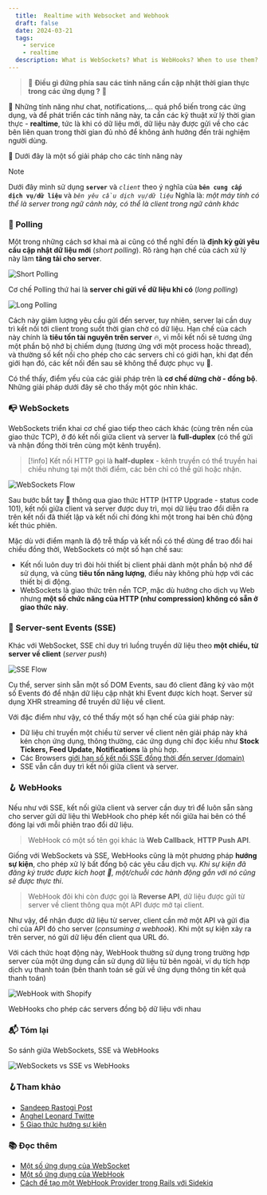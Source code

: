 ```yaml
---
  title:  Realtime with Websocket and Webhook
  draft: false
  date: 2024-03-21
  tags:
    - service
    - realtime
  description: What is WebSockets? What is WebHooks? When to use them?
---
```


> 🐆 **Điều gì đứng phía sau các tính năng cần cập nhật thời gian thực trong các ứng dụng ?** 🥰

🎈 Những tính năng như chat, notifications,... quá phổ biến trong các ứng dụng, và để phát triển các tính năng này, ta cần các kỹ thuật xử lý thời gian thực - **realtime**, tức là khi có dữ liệu mới, dữ liệu này được gửi về cho các bên liên quan trong thời gian đủ nhỏ để không ảnh hưởng đến trải nghiệm người dùng.

🔎 Dưới đây là một số giải pháp cho các tính năng này

> [!note]
> Dưới đây mình sử dụng **`server`** và _`client`_ theo ý nghĩa của **`bên cung cấp dịch vụ/dữ liệu`** và _`bên yêu cầu dịch vụ/dữ liệu`_
> Nghĩa là: _một máy tính có thể là server trong ngữ cảnh này, có thể là client trong ngữ cảnh khác_

### 🏓 Polling

Một trong những cách sơ khai mà ai cũng có thể nghĩ đến là **định kỳ gửi yêu cầu cập nhật dữ liệu mới** (_short polling_). Rõ ràng hạn chế của cách xử lý này làm **tăng tải cho server**.

![Short Polling](assets/til/realtime-short-polling.png)

Cơ chế Polling thứ hai là **server chỉ gửi về dữ liệu khi có** (_long polling_)

![Long Polling](assets/til/realtime-long-polling.png)

Cách này giảm lượng yêu cầu gửi đến server, tuy nhiên, server lại cần duy trì kết nối tới client trong suốt thời gian chờ có dữ liệu. Hạn chế của cách này chính là **tiêu tốn tài nguyên trên server** 🔥, vì mỗi kết nối sẽ tương ứng một phần bộ nhớ bị chiếm dụng (tương ứng với một process hoặc thread), và thường số kết nối cho phép cho các servers chỉ có giới hạn, khi đạt đến giới hạn đó, các kết nối đến sau sẽ không thể được phục vụ 🚧.

Có thể thấy, điểm yếu của các giải pháp trên là **cơ chế dừng chờ - đồng bộ**. Những giải pháp dưới đây sẽ cho thấy một góc nhìn khác.

### 📭 WebSockets

WebSockets triển khai cơ chế giao tiếp theo cách khác (cùng trên nền của giao thức TCP), ở đó kết nối giữa client và server là **full-duplex** (có thể gửi và nhận đồng thời trên cùng một kênh truyền).

> [!info]
> Kết nối HTTP gọi là **half-duplex** - kênh truyền có thể truyền hai chiều nhưng tại một thời điểm, các bên chỉ có thể gửi hoặc nhận.

![WebSockets Flow](assets/til/realtime-websocket-flow.png)

Sau bước bắt tay 🤝 thông qua giao thức HTTP (HTTP Upgrade - status code 101), kết nối giữa client và server được duy trì, mọi dữ liệu trao đổi diễn ra trên kết nối đã thiết lập và kết nối chỉ đóng khi một trong hai bên chủ động kết thúc phiên.

Mặc dù với điểm mạnh là độ trễ thấp và kết nối có thể dùng để trao đổi hai chiều đồng thời, WebSockets có một số hạn chế sau:

- Kết nối luôn duy trì đòi hỏi thiết bị client phải dành một phần bộ nhớ để sử dụng, và cũng **tiêu tốn năng lượng**, điều này không phù hợp với các thiết bị di động.
- WebSockets là giao thức trên nền TCP, mặc dù hướng cho dịch vụ Web nhưng **một số chức năng của HTTP (như compression) không có sẵn ở giao thức này**.

### 🫸 Server-sent Events (SSE)

Khác với WebSocket, SSE chỉ duy trì luồng truyền dữ liệu theo **một chiều, từ server về client** (_server push_)

![SSE Flow](assets/til/realtime-sse-flow.png)

Cụ thể, server sinh sẵn một số DOM Events, sau đó client đăng ký vào một số Events đó để nhận dữ liệu cập nhật khi Event được kích hoạt. Server sử dụng XHR streaming để truyền dữ liệu về client.

Với đặc điểm như vậy, có thể thấy một số hạn chế của giải pháp này:

- Dữ liệu chỉ truyền một chiều từ server về client nên giải pháp này khá kén chọn ứng dụng, thông thường, các ứng dụng chỉ đọc kiểu như **Stock Tickers, Feed Update, Notifications** là phù hợp.
- Các Browsers [giới hạn số kết nối SSE đồng thời đến server (domain)](https://stackoverflow.com/questions/18584525/server-sent-events-and-browser-limits?trk=article-ssr-frontend-pulse_little-text-block)
- SSE vẫn cần duy trì kết nối giữa client và server.

### 🪝 WebHooks

Nếu như với SSE, kết nối giữa client và server cần duy trì để luôn sẵn sàng cho server gửi dữ liệu thì WebHook cho phép kết nối giữa hai bên có thể đóng lại với mỗi phiên trao đổi dữ liệu.

> WebHook có một số tên gọi khác là **Web Callback**, **HTTP Push API**.

Giống với WebSockets và SSE, WebHooks cũng là một phương pháp **hướng sự kiện**, cho phép xử lý bất đồng bộ các yêu cầu dịch vụ. _Khi sự kiện đã đăng ký trước được kích hoạt 🧨, một/chuỗi các hành động gắn với nó cũng sẽ được thực thi_.

> WebHook đôi khi còn được gọi là **Reverse API**, dữ liệu được gửi từ server về client thông qua một API được mở tại client.

Như vậy, để nhận được dữ liệu từ server, client cần mở một API và gửi địa chỉ của API đó cho server (_consuming a webhook_). Khi một sự kiện xảy ra trên server, nó gửi dữ liệu đến client qua URL đó.

Với cách thức hoạt động này, WebHook thường sử dụng trong trường hợp server của một ứng dụng cần sử dụng dữ liệu từ bên ngoài, ví dụ tích hợp dịch vụ thanh toán (bên thanh toán sẽ gửi về ứng dụng thông tin kết quả thanh toán)

![WebHook with Shopify](assets/til/realtime-webhook-example.png)

WebHooks cho phép các servers đồng bộ dữ liệu với nhau

### 📬 Tóm lại

So sánh giữa WebSockets, SSE và WebHooks

![WebSockets vs SSE vs WebHooks](assets/til/realtime-websockets-sse-webhooks.png)

### 🪝Tham khảo

- [Sandeep Rastogi Post](https://www.linkedin.com/pulse/real-time-web-application-whatre-different-ways-play-livereal)
- [Anghel Leonard Twitte](https://twitter.com/anghelleonard/status/750976309292040192)
- [5 Giao thức hướng sự kiện](https://nordicapis.com/5-protocols-for-event-driven-api-architectures/)

### 📚 Đọc thêm

- [Một số ứng dụng của WebSocket](https://ably.com/topic/what-are-websockets-used-for)
- [Một số ứng dụng của WebHook](https://blog.iron.io/7-reasons-webhooks-are-magic/)
- [Cách để tạo một WebHook Provider trong Rails với Sidekiq](https://keygen.sh/blog/how-to-build-a-webhook-system-in-rails-using-sidekiq/)
